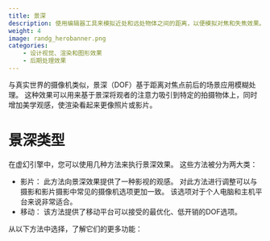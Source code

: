 ```yaml
---
title: 景深
description: 使用编辑器工具来模拟近处和远处物体之间的距离，以便模拟对焦和失焦效果。
weight: 4
image: randg_herobanner.png
categories:
    - 设计视觉、渲染和图形效果
    - 后期处理效果
---
```

与真实世界的摄像机类似，景深（DOF）基于距离对焦点前后的场景应用模糊处理。 这种效果可以用来基于景深将观者的注意力吸引到特定的拍摄物体上，同时增加美学观感，使渲染看起来更像照片或影片。

# 景深类型

在虚幻引擎中，您可以使用几种方法来执行景深效果。 这些方法被分为两大类：
- 影片： 此方法向景深效果提供了一种影视的观感。 对此方法进行调整可以与摄影和影片摄影中常见的摄像机选项更加一致。 该选项对于个人电脑和主机平台来说非常适合。
- 移动： 该方法提供了移动平台可以接受的最优化、低开销的DOF选项。

从以下方法中选择，了解它们的更多功能：
